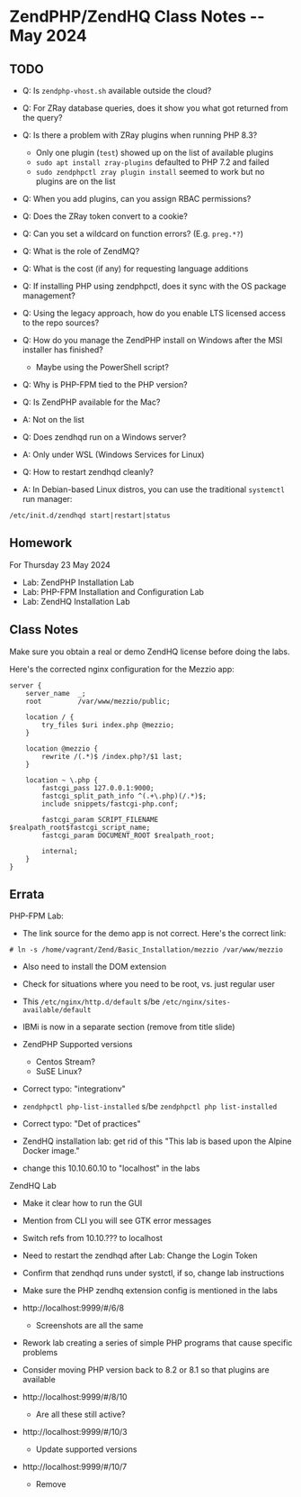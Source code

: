 # ZendPHP/ZendHQ Class Notes -- May 2024

## TODO
* Q: Is `zendphp-vhost.sh` available outside the cloud?

* Q: For ZRay database queries, does it show you what got returned from the query?

* Q: Is there a problem with ZRay plugins when running PHP 8.3?
  * Only one plugin (`test`) showed up on the list of available plugins
  * `sudo apt install zray-plugins` defaulted to PHP 7.2 and failed
  * `sudo zendphpctl zray plugin install` seemed to work but no plugins are on the list

* Q: When you add plugins, can you assign RBAC permissions?

* Q: Does the ZRay token convert to a cookie?

* Q: Can you set a wildcard on function errors? (E.g. `preg.*?`)

* Q: What is the role of ZendMQ?

* Q: What is the cost (if any) for requesting language additions

* Q: If installing PHP using zendphpctl, does it sync with the OS package management?

* Q: Using the legacy approach, how do you enable LTS licensed access to the repo sources?

* Q: How do you manage the ZendPHP install on Windows after the MSI installer has finished?
  * Maybe using the PowerShell script?

* Q: Why is PHP-FPM tied to the PHP version?

* Q: Is ZendPHP available for the Mac?
* A: Not on the list

* Q: Does zendhqd run on a Windows server?
* A: Only under WSL (Windows Services for Linux)

* Q: How to restart zendhqd cleanly?
* A: In Debian-based Linux distros, you can use the traditional `systemctl` run manager:
```
/etc/init.d/zendhqd start|restart|status
```

## Homework
For Thursday 23 May 2024
* Lab: ZendPHP Installation Lab
* Lab: PHP-FPM Installation and Configuration Lab
* Lab: ZendHQ Installation Lab

## Class Notes
Make sure you obtain a real or demo ZendHQ license before doing the labs.

Here's the corrected nginx configuration for the Mezzio app:
```
server {
    server_name  _;
    root         /var/www/mezzio/public;

    location / {
        try_files $uri index.php @mezzio;
    }

    location @mezzio {
        rewrite /(.*)$ /index.php?/$1 last;
    }

    location ~ \.php {
		fastcgi_pass 127.0.0.1:9000;
		fastcgi_split_path_info ^(.+\.php)(/.*)$;
		include snippets/fastcgi-php.conf;

		fastcgi_param SCRIPT_FILENAME $realpath_root$fastcgi_script_name;
		fastcgi_param DOCUMENT_ROOT $realpath_root;

		internal;
    }
}
```


## Errata
PHP-FPM Lab:
  * The link source for the demo app is not correct. Here's the correct link:
```
# ln -s /home/vagrant/Zend/Basic_Installation/mezzio /var/www/mezzio
```
* Also need to install the DOM extension

* Check for situations where you need to be root, vs. just regular user

* This `/etc/nginx/http.d/default` s/be `/etc/nginx/sites-available/default`

* IBMi is now in a separate section (remove from title slide)

* ZendPHP Supported versions
  * Centos Stream?
  * SuSE Linux?
* Correct typo: "integrationv"

* `zendphpctl php-list-installed` s/be `zendphpctl php list-installed`

* Correct typo: "Det of practices"

* ZendHQ installation lab: get rid of this "This lab is based upon the Alpine Docker image."

* change this 10.10.60.10 to "localhost" in the labs

ZendHQ Lab

* Make it clear how to run the GUI
* Mention from CLI you will see GTK error messages
* Switch refs from 10.10.??? to localhost
* Need to restart the zendhqd after Lab: Change the Login Token
* Confirm that zendhqd runs under systctl, if so, change lab instructions
* Make sure the PHP zendhq extension config is mentioned in the labs

* http://localhost:9999/#/6/8
  * Screenshots are all the same

* Rework lab creating a series of simple PHP programs that cause specific problems

* Consider moving PHP version back to 8.2 or 8.1 so that plugins are available

* http://localhost:9999/#/8/10
  * Are all these still active?

* http://localhost:9999/#/10/3
  * Update supported versions

* http://localhost:9999/#/10/7
  * Remove
